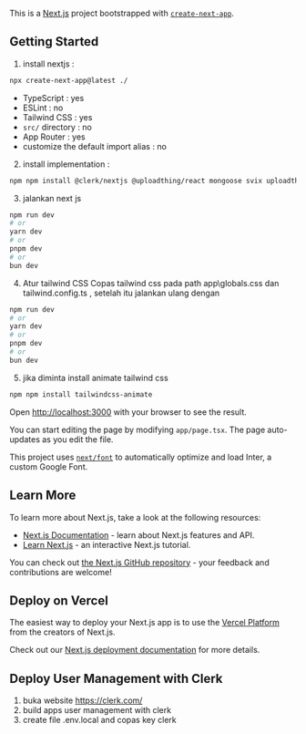 This is a [Next.js](https://nextjs.org/) project bootstrapped with [`create-next-app`](https://github.com/vercel/next.js/tree/canary/packages/create-next-app).

## Getting Started


1. install nextjs :
```bash
npx create-next-app@latest ./
```
- TypeScript : yes
- ESLint : no
- Tailwind CSS : yes
- `src/` directory : no
- App Router : yes
- customize the default import alias : no

2. install implementation :
```bash
npm npm install @clerk/nextjs @uploadthing/react mongoose svix uploadthing
```

3. jalankan next js
```bash
npm run dev
# or
yarn dev
# or
pnpm dev
# or
bun dev
```

4. Atur tailwind CSS
Copas tailwind css pada path app\globals.css dan tailwind.config.ts , setelah itu jalankan ulang dengan
```bash
npm run dev
# or
yarn dev
# or
pnpm dev
# or
bun dev
```

5. jika diminta install animate tailwind css
```bash
npm npm install tailwindcss-animate
```


Open [http://localhost:3000](http://localhost:3000) with your browser to see the result.

You can start editing the page by modifying `app/page.tsx`. The page auto-updates as you edit the file.

This project uses [`next/font`](https://nextjs.org/docs/basic-features/font-optimization) to automatically optimize and load Inter, a custom Google Font.

## Learn More

To learn more about Next.js, take a look at the following resources:

- [Next.js Documentation](https://nextjs.org/docs) - learn about Next.js features and API.
- [Learn Next.js](https://nextjs.org/learn) - an interactive Next.js tutorial.

You can check out [the Next.js GitHub repository](https://github.com/vercel/next.js/) - your feedback and contributions are welcome!

## Deploy on Vercel

The easiest way to deploy your Next.js app is to use the [Vercel Platform](https://vercel.com/new?utm_medium=default-template&filter=next.js&utm_source=create-next-app&utm_campaign=create-next-app-readme) from the creators of Next.js.

Check out our [Next.js deployment documentation](https://nextjs.org/docs/deployment) for more details.

## Deploy User Management with Clerk

1. buka website https://clerk.com/
2. build apps user management with clerk
3. create file .env.local and copas key clerk

